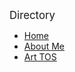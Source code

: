 <!-- docs/_sidebar.md -->

<big>Directory</big>
* [Home](/)
* [About Me](aboutMe.md)
* [Art TOS](tos.md)

